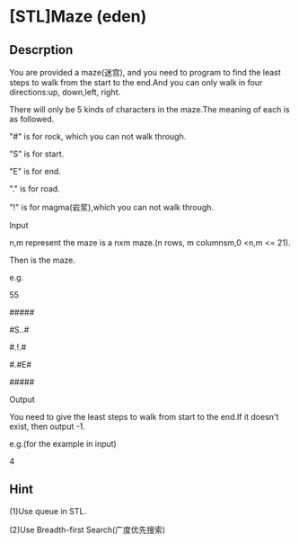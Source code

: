 # [STL]Maze (eden)

## Descrption
You are provided a maze(迷宫), and you need to program to find the least steps
to walk from the start to the end.And you can only walk in four directions:up,
down,left, right.



There will only be 5 kinds of characters in the maze.The meaning of each is as
followed.



"#" is for rock, which you can not walk through.



"S" is for start.



"E" is for end.



"." is for road.



"!" is for magma(岩浆),which you can not walk through.



Input

n,m represent the maze is a nxm maze.(n rows, m columnsm,0 <n,m <= 21).



Then is the maze.



e.g.

55

\#\#\#\#\#

\#S..\#

\#.!.\#

\#.\#E\#

\#\#\#\#\#







Output



You need to give the least steps to walk from start to the end.If it doesn't
exist, then output -1.

e.g.(for the example in input)

4



## Hint
(1)Use queue in STL.

(2)Use Breadth-first Search(广度优先搜索)



